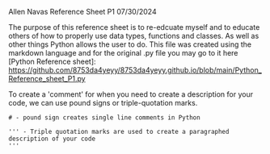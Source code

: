 Allen Navas
Reference Sheet P1
07/30/2024

The purpose of this reference sheet is to re-edcuate myself and to educate others of how to properly
use data types, functions and classes. As well as other things Python allows the user to do. This file was created using the markdown
language and for the original .py file you may go to it here [Python Reference sheet]: https://github.com/8753da4yeyy/8753da4yeyy.github.io/blob/main/Python_Reference_sheet_P1.py



To create a 'comment' for when you need to create a description for your code, we can use pound signs or triple-quotation marks.

```
# - pound sign creates single line comments in Python

''' - Triple quotation marks are used to create a paragraphed description of your code
'''
```